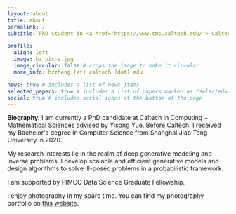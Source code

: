 ```yaml
---
layout: about
title: about
permalink: /
subtitle: PhD student in <a href='https://www.cms.caltech.edu/'> Caltech CMS</a>.

profile:
  align: left
  image: hz_pic-s.jpg
  image_circular: false # crops the image to make it circular
  more_info: hzzheng (at) caltech (dot) edu

news: true # includes a list of news items
selected_papers: true # includes a list of papers marked as "selected={true}"
social: true # includes social icons at the bottom of the page
---
```


**Biography**: I am currently a PhD candidate at Caltech in Computing + Mathematical Sciences advised by [Yisong Yue](http://www.yisongyue.com/). Before Caltech, I received my Bachelor's degree in Computer Science from Shanghai Jiao Tong University in 2020.

My research interests lie in the realm of deep generative modeling and inverse problems. I develop scalable and efficient generative models and design algorithms to solve ill-posed problems in a probabilistic framework. 

I am supported by PIMCO Data Science Graduate Fellowship.  

I enjoy photography in my spare time. You can find my photography portfolio on [this website](https://hzphotography.myportfolio.com/).